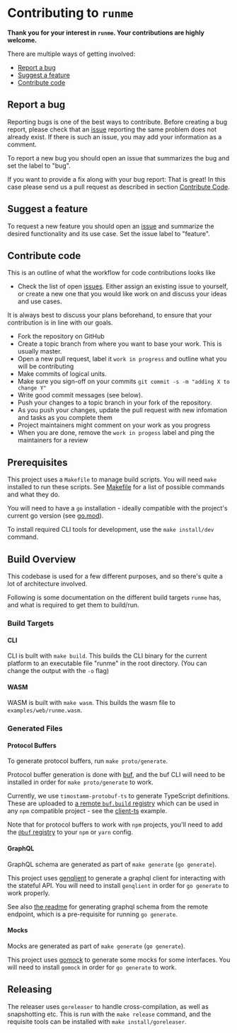 # Contributing to `runme`

**Thank you for your interest in `runme`. Your contributions are highly welcome.**

There are multiple ways of getting involved:

- [Report a bug](#report-a-bug)
- [Suggest a feature](#suggest-a-feature)
- [Contribute code](#contribute-code)

## Report a bug

Reporting bugs is one of the best ways to contribute. Before creating a bug report, please check that an [issue](/issues) reporting the same problem does not already exist. If there is such an issue, you may add your information as a comment.

To report a new bug you should open an issue that summarizes the bug and set the label to "bug".

If you want to provide a fix along with your bug report: That is great! In this case please send us a pull request as described in section [Contribute Code](#contribute-code).

## Suggest a feature

To request a new feature you should open an [issue](../../issues/new) and summarize the desired functionality and its use case. Set the issue label to "feature".

## Contribute code

This is an outline of what the workflow for code contributions looks like

- Check the list of open [issues](../../issues). Either assign an existing issue to yourself, or
   create a new one that you would like work on and discuss your ideas and use cases.

It is always best to discuss your plans beforehand, to ensure that your contribution is in line with our goals.

- Fork the repository on GitHub
- Create a topic branch from where you want to base your work. This is usually master.
- Open a new pull request, label it `work in progress` and outline what you will be contributing
- Make commits of logical units.
- Make sure you sign-off on your commits `git commit -s -m "adding X to change Y"`
- Write good commit messages (see below).
- Push your changes to a topic branch in your fork of the repository.
- As you push your changes, update the pull request with new infomation and tasks as you complete them
- Project maintainers might comment on your work as you progress
- When you are done, remove the `work in progess` label and ping the maintainers for a review

## Prerequisites

This project uses a `Makefile` to manage build scripts. You will need `make` installed to run these scripts. See [Makefile](/Makefile) for a list of possible commands and what they do.

You will need to have a `go` installation - ideally compatible with the project's current go version (see [go.mod](/go.mod)).

To install required CLI tools for development, use the `make install/dev` command.

## Build Overview

This codebase is used for a few different purposes, and so there's quite a lot of architecture involved. 

Following is some documentation on the different build targets `runme` has, and what is required to get them to build/run.

### Build Targets

#### CLI

CLI is built with `make build`. This builds the CLI binary for the current platform to an executable file "runme" in the root directory. (You can change the output with the `-o` flag)

#### WASM

WASM is built with `make wasm`. This builds the wasm file to `examples/web/runme.wasm`.

### Generated Files

#### Protocol Buffers

To generate protocol buffers, run `make proto/generate`.

Protocol buffer generation is done with [buf](https://buf.build/), and the buf CLI will need to be installed in order for `make proto/generate` to work.

Currently, we use `timostamm-protobuf-ts` to generate TypeScript definitions. These are uploaded to [a remote `buf.build` registry][registry] which can be used in any `npm` compatible project - see the [client-ts](/examples/client-ts/) example.

Note that for protocol buffers to work with `npm` projects, you'll need to add the [`@buf` registry](https://docs.buf.build/bsr/remote-packages/npm) to your `npm` or `yarn` config.

[registry]: https://buf.build/gen/npm/v1/@buf/stateful_runme.community_timostamm-protobuf-ts

#### GraphQL

GraphQL schema are generated as part of `make generate` (`go generate`).

This project uses [genqlient](https://github.com/Khan/genqlient) to generate a graphql client for interacting with the stateful API. You will need to install `genqlient` in order for `go generate` to work properly.

See also [the readme](/internal/client/graphql/schema/README.md) for generating graphql schema from the remote endpoint, which is a pre-requisite for running `go generate`.

#### Mocks

Mocks are generated as part of `make generate` (`go generate`).

This project uses [gomock](https://github.com/golang/mock) to generate some mocks for some interfaces. You will need to install `gomock` in order for `go generate` to work.

## Releasing

The releaser uses `goreleaser` to handle cross-compilation, as well as snapshotting etc. This is run with the `make release` command, and the requisite tools can be installed with `make install/goreleaser`.
